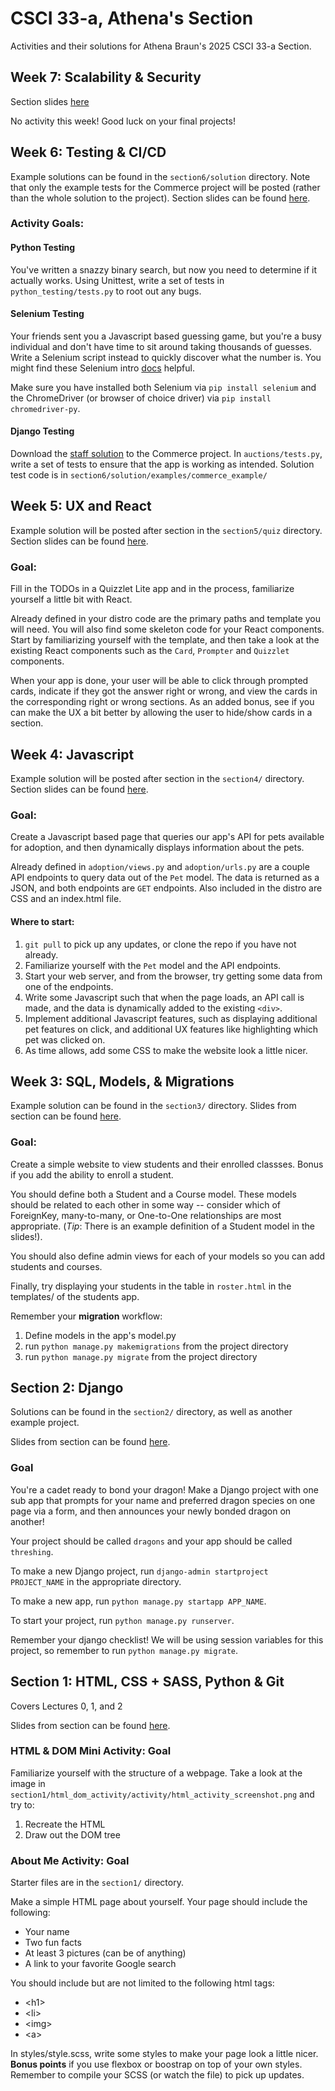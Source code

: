 # CSCI 33-a, Athena's Section

Activities and their solutions for Athena Braun's 2025 CSCI 33-a Section.

## Week 7: Scalability & Security
Section slides [here](https://docs.google.com/presentation/d/1rOl66CSYiD9y7ri4c1L7vIUpleRKdhpFW53V3A-yx0o/edit?usp=sharing)

No activity this week! Good luck on your final projects!

## Week 6: Testing & CI/CD

Example solutions can be found in the `section6/solution` directory. Note that only the example tests for the Commerce project will be posted (rather than the whole solution to the project).
Section slides can be found [here](https://docs.google.com/presentation/d/1nZF1ZIs16MLEjdcRNeAQnU9RNx6goEWjMgKLDHXiv8g/edit?usp=sharing).

### Activity Goals:

#### Python Testing

You've written a snazzy binary search, but now you need to determine if it actually works. Using Unittest, write a set of tests in `python_testing/tests.py` to root out any bugs.

#### Selenium Testing

Your friends sent you a Javascript based guessing game, but you're a busy individual and don't have time to sit around taking thousands of guesses. Write a Selenium script instead to quickly discover what the number is. You might find these Selenium intro [docs](https://www.selenium.dev/documentation/webdriver/getting_started/first_script/) helpful.

Make sure you have installed both Selenium via `pip install selenium` and the ChromeDriver (or browser of choice driver) via `pip install chromedriver-py`.

#### Django Testing

Download the [staff solution](https://vault.cs50.io/f37ab9cd-9ab5-4ebc-9971-f193defd1037) to the Commerce project. In `auctions/tests.py`, write a set of tests to ensure that the app is working as intended. Solution test code is in `section6/solution/examples/commerce_example/`

## Week 5: UX and React

Example solution will be posted after section in the `section5/quiz` directory. Section slides can be found [here](https://docs.google.com/presentation/d/1TfPTLkD3-kXIlqcFVk1HcclHa1g4KdF6VD-HBJFYkU0/edit?usp=sharing).

### Goal:

Fill in the TODOs in a Quizzlet Lite app and in the process, familiarize yourself a little bit with React.

Already defined in your distro code are the primary paths and template you will need. You will also find some skeleton code for your React components. Start by familiarizing yourself with the template, and then take a look at the existing React components such as the `Card`, `Prompter` and `Quizzlet` components.

When your app is done, your user will be able to click through prompted cards, indicate if they got the answer right or wrong, and view the cards in the corresponding right or wrong sections. As an added bonus, see if you can make the UX a bit better by allowing the user to hide/show cards in a section.

## Week 4: Javascript

Example solution will be posted after section in the `section4/` directory.
Section slides can be found [here](https://docs.google.com/presentation/d/1Ku2BMaRWeKWG_KXdfWgT2pc5K4r5xRFYS4lJw3AK_Hc/edit?usp=sharing).

### Goal:

Create a Javascript based page that queries our app's API for pets available for adoption, and then dynamically displays information about the pets.

Already defined in `adoption/views.py` and `adoption/urls.py` are a couple API endpoints to query data out of the `Pet` model. The data is returned as a JSON, and both endpoints are `GET` endpoints. Also included in the distro are CSS and an index.html file.

#### Where to start:

1. `git pull` to pick up any updates, or clone the repo if you have not already.
2. Familiarize yourself with the `Pet` model and the API endpoints.
3. Start your web server, and from the browser, try getting some data from one of the endpoints.
4. Write some Javascript such that when the page loads, an API call is made, and the data is dynamically added to the existing `<div>`.
5. Implement additional Javascript features, such as displaying additional pet features on click, and additional UX features like highlighting which pet was clicked on.
6. As time allows, add some CSS to make the website look a little nicer.

## Week 3: SQL, Models, & Migrations

Example solution can be found in the `section3/` directory.
Slides from section can be found [here](https://docs.google.com/presentation/d/1mkGWcttUyoWHD94YHvap2hYcQw6wy2cw7TbHtHDBH3A/edit?usp=sharing).

### Goal:

Create a simple website to view students and their enrolled classses. Bonus if you add the ability to enroll a student.

You should define both a Student and a Course model. These models should be related to each other in some way -- consider which of ForeignKey, many-to-many, or One-to-One relationships are most appropriate. (_Tip_: There is an example definition of a Student model in the slides!).

You should also define admin views for each of your models so you can add students and courses.

Finally, try displaying your students in the table in `roster.html` in the templates/ of the students app.

Remember your **migration** workflow:

1. Define models in the app's model.py
2. run `python manage.py makemigrations` from the project directory
3. run `python manage.py migrate` from the project directory

## Section 2: Django

Solutions can be found in the `section2/` directory, as well as another example project.

Slides from section can be found [here](https://docs.google.com/presentation/d/1bmAfoRCbruUtq9lxbmf27HV47h2OxgxS0T_EcDbsxx0/edit?usp=sharing).

### Goal

You're a cadet ready to bond your dragon! Make a Django project with one sub app that prompts for your name and preferred dragon species on one page via a form, and then announces your newly bonded dragon on another!

Your project should be called `dragons` and your app should be called `threshing`.

To make a new Django project, run `django-admin startproject PROJECT_NAME` in the appropriate directory.

To make a new app, run `python manage.py startapp APP_NAME`.

To start your project, run `python manage.py runserver`.

Remember your django checklist! We will be using session variables for this project, so remember to run `python manage.py migrate`.

## Section 1: HTML, CSS + SASS, Python & Git

Covers Lectures 0, 1, and 2

Slides from section can be found [here](https://docs.google.com/presentation/d/12xURyxqRgrcYFNjGEAw8CQbesBINUmB7YIg-N0YWIwc/edit?usp=sharing).

### HTML & DOM Mini Activity: Goal

Familiarize yourself with the structure of a webpage. Take a look at the image in `section1/html_dom_activity/activity/html_activity_screenshot.png` and try to:

1.  Recreate the HTML
2.  Draw out the DOM tree

### About Me Activity: Goal

Starter files are in the `section1/` directory.

Make a simple HTML page about yourself. Your page should include the following:

-   Your name
-   Two fun facts
-   At least 3 pictures (can be of anything)
-   A link to your favorite Google search

You should include but are not limited to the following html tags:

-   \<h1\>
-   \<li\>
-   \<img\>
-   \<a\>

In styles/style.scss, write some styles to make your page look a little nicer. **Bonus points** if you use flexbox or boostrap on top of your own styles. Remember to compile your SCSS (or watch the file) to pick up updates.

